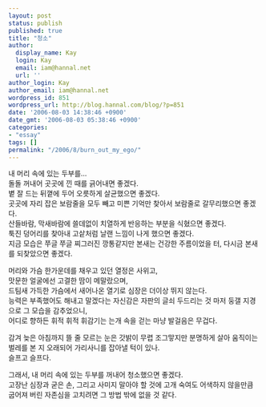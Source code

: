 ```yaml
---
layout: post
status: publish
published: true
title: "청소"
author:
  display_name: Kay
  login: Kay
  email: iam@hannal.net
  url: ''
author_login: Kay
author_email: iam@hannal.net
wordpress_id: 851
wordpress_url: http://blog.hannal.com/blog/?p=851
date: '2006-08-03 14:38:46 +0900'
date_gmt: '2006-08-03 05:38:46 +0900'
categories:
- "essay"
tags: []
permalink: "/2006/8/burn_out_my_ego/"
---
```

<p>내 머리 속에 있는 두부를...<br />
돌돌 꺼내어 곳곳에 낀 때를 긁어내면 좋겠다.<br />
볕 잘 드는 뒤꼍에 두어 오릇하게 살균했으면 좋겠다.<br />
곳곳에 자리 잡은 보람줄을 모두 빼고 미쁜 기억만 찾아서 보람줄로 갈무리했으면 좋겠다.<br />
산들바람, 막새바람에 쓸데없이 치열하게 반응하는 부분을 식혔으면 좋겠다.<br />
툭진 덩어리를 찾아내 고샅처럼 날랜 느낌이 나게 했으면 좋겠다.<br />
지금 모습은 쭈글 쭈글 찌그러진 깡통같지만 본새는 건강한 주름이었을 터, 다시금 본새를 되찾았으면 좋겠다.</p>
<p>머리와 가슴 한가운데를 채우고 있던 열정은 사위고,<br />
맛문한 얼굴에선 고결한 땀이 메말랐으며,<br />
드팀새 가득한 가슴에서 새어나온 열기로 심장은 더이상 뛰지 않는다.<br />
능력은 부족했어도 해내고 말겠다는 자신감은 자판의 글쇠 두드리는 것 마저 둥갤 지경으로 그 모습을 감추었으니,<br />
어디로 향하든 휘적 휘적 휘감기는 는개 속을 걷는 마냥 발걸음은 무겁다.</p>
<p>감겨 늦은 아침까지 뜰 줄 모르는 눈은 갓밝이 무렵 조그맣지만 분명하게 살아 움직이는 벌레를 본 지 오래되어 가리사니를 잡아낼 턱이 있나.<br />
슬프고 슬프다.</p>
<p>그래서, 내 머리 속에 있는 두부를 꺼내어 청소했으면 좋겠다.<br />
고장난 심장과 굳은 손, 그리고 사미지 말아야 할 것에 고개 숙여도 어색하지 않을만큼 굽어져 버린 자존심을 고치려면 그 방법 밖에 없을 것 같다.</p>
